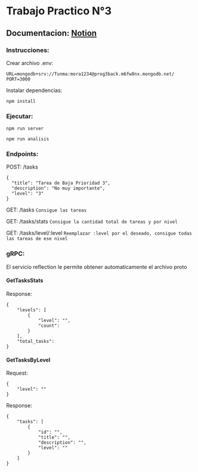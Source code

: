 # Trabajo Practico N°3
## Documentacion: [Notion](https://www.notion.so/Trabajo-Practico-N-3-11a8fc3958a7804a8c0cdb54dbb2150f)

### Instrucciones:

Crear archivo .env:
```
URL=mongodb+srv://Tunma:mora1234@prog3back.m6fw8nx.mongodb.net/
PORT=3000
```
Instalar dependencias:

`npm install`

### Ejecutar: 
`npm run server`

`npm run analisis`

### Endpoints:

POST: /tasks
```
{
  "title": "Tarea de Baja Prioridad 3",
  "description": "No muy importante",
  "level": "3"
}
```

GET: /tasks
`Consigue las tareas`

GET: /tasks/stats
`Consigue la cantidad total de tareas y por nivel`

GET: /tasks/level/:level
`Reemplazar :level por el deseado, consigue todas las tareas de ese nivel `

### gRPC:
El servicio reflection le permite obtener automaticamente el archivo proto

#### GetTasksStats
Response:
```
{
    "levels": [
        {
            "level": "",
            "count": 
        }
    ],
    "total_tasks":
}
```

#### GetTasksByLevel
Request:
```
{
    "level": ""
}
```
Response:
```
{
    "tasks": [
        {
            "id": "",
            "title": "",
            "description": "",
            "level": ""
        }
    ]
}
```
